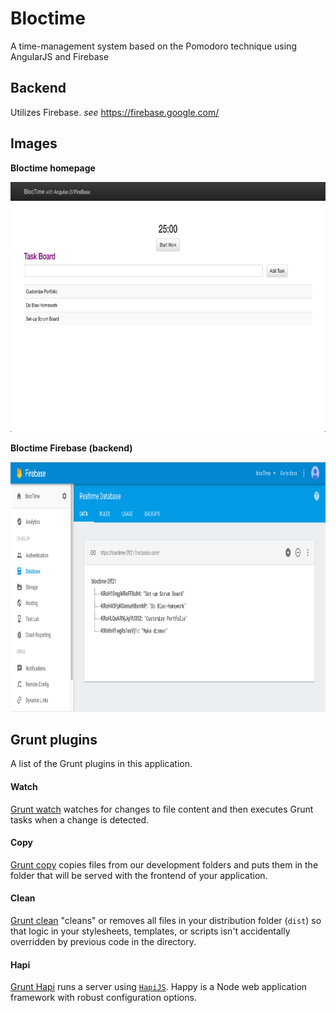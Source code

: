 # Bloctime

A time-management system based on the Pomodoro technique using AngularJS and Firebase

## Backend
Utilizes Firebase.  _see_ https://firebase.google.com/

## Images

**Bloctime homepage**

<img src="app/assets/images/bloctime_images/bloctime_homepage.png" width="600" height="400" />

**Bloctime Firebase (backend)**

<img src="app/assets/images/bloctime_images/bloctime_database.png" width="600" height="400" />


## Grunt plugins

A list of the Grunt plugins in this application.

#### Watch

[Grunt watch](https://github.com/gruntjs/grunt-contrib-watch) watches for changes to file content and then executes Grunt tasks when a change is detected.

#### Copy

[Grunt copy](https://github.com/gruntjs/grunt-contrib-copy) copies files from our development folders and puts them in the folder that will be served with the frontend of your application.

#### Clean

[Grunt clean](https://github.com/gruntjs/grunt-contrib-clean) "cleans" or removes all files in your distribution folder (`dist`) so that logic in your stylesheets, templates, or scripts isn't accidentally overridden by previous code in the directory.

#### Hapi

[Grunt Hapi](https://github.com/athieriot/grunt-hapi) runs a server using [`HapiJS`](http://hapijs.com/). Happy is a Node web application framework with robust configuration options.
